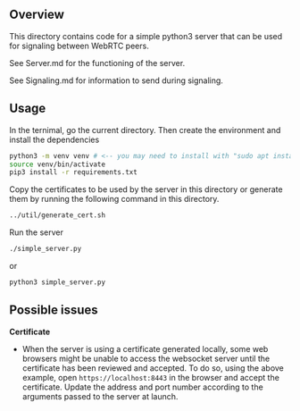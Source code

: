 ## Overview

This directory contains code for a simple python3 server that can be used for
signaling between WebRTC peers.

See Server.md for the functioning of the server.

See Signaling.md for information to send during signaling.

## Usage

In the ternimal, go the current directory. Then create the environment and install the dependencies

```sh
python3 -m venv venv # <-- you may need to install with "sudo apt install python3-venv"
source venv/bin/activate
pip3 install -r requirements.txt
```

Copy the certificates to be used by the server in this directory or
generate them by running the following command in this directory.

```sh
../util/generate_cert.sh
```

Run the server

```sh
./simple_server.py
```

or

```sh
python3 simple_server.py
```

## Possible issues

**Certificate**
- When the server is using a certificate generated locally,
  some web browsers might be unable to access the websocket server until the
  certificate has been reviewed and accepted. To do so, using the above
  example, open `https://localhost:8443` in the browser and accept the certificate.
  Update the address and port number according to the arguments passed to the 
  server at launch.
